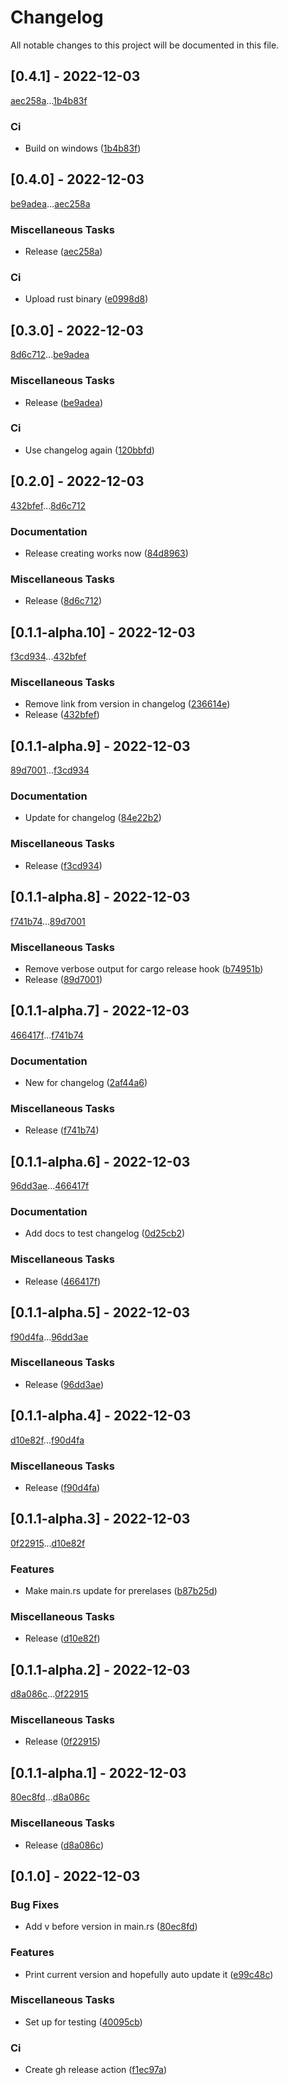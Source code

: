 # Changelog

All notable changes to this project will be documented in this file.

## [0.4.1] - 2022-12-03

[aec258a](https://github.com/Gaweringo/gh-release-test/commit/aec258a7f21c9f72c5bdd3bbcb78b5bb6cbb0e67)...[1b4b83f](https://github.com/Gaweringo/gh-release-test/commit/1b4b83f24a738cc039b3e488f4866112309e7099)

### Ci

- Build on windows ([1b4b83f](https://github.com/Gaweringo/gh-release-test/commit/1b4b83f24a738cc039b3e488f4866112309e7099))

## [0.4.0] - 2022-12-03

[be9adea](https://github.com/Gaweringo/gh-release-test/commit/be9adeafcca99e108b95ddbae274c535a6f63f50)...[aec258a](https://github.com/Gaweringo/gh-release-test/commit/aec258a7f21c9f72c5bdd3bbcb78b5bb6cbb0e67)

### Miscellaneous Tasks

- Release ([aec258a](https://github.com/Gaweringo/gh-release-test/commit/aec258a7f21c9f72c5bdd3bbcb78b5bb6cbb0e67))

### Ci

- Upload rust binary ([e0998d8](https://github.com/Gaweringo/gh-release-test/commit/e0998d8f4bd30fbf88223445a6d7eb9374fb28b4))

## [0.3.0] - 2022-12-03

[8d6c712](https://github.com/Gaweringo/gh-release-test/commit/8d6c7126d66beab4be55554ef548c1ffae0b62c4)...[be9adea](https://github.com/Gaweringo/gh-release-test/commit/be9adeafcca99e108b95ddbae274c535a6f63f50)

### Miscellaneous Tasks

- Release ([be9adea](https://github.com/Gaweringo/gh-release-test/commit/be9adeafcca99e108b95ddbae274c535a6f63f50))

### Ci

- Use changelog again ([120bbfd](https://github.com/Gaweringo/gh-release-test/commit/120bbfd84afd774655108a174e500b447dc9f5db))

## [0.2.0] - 2022-12-03

[432bfef](https://github.com/Gaweringo/gh-release-test/commit/432bfef06f139aba1c2b4c515c175b7371be8685)...[8d6c712](https://github.com/Gaweringo/gh-release-test/commit/8d6c7126d66beab4be55554ef548c1ffae0b62c4)

### Documentation

- Release creating works now ([84d8963](https://github.com/Gaweringo/gh-release-test/commit/84d8963e8ec2db51f4e27a56f8df9ccd3500f78f))

### Miscellaneous Tasks

- Release ([8d6c712](https://github.com/Gaweringo/gh-release-test/commit/8d6c7126d66beab4be55554ef548c1ffae0b62c4))

## [0.1.1-alpha.10] - 2022-12-03

[f3cd934](https://github.com/Gaweringo/gh-release-test/commit/f3cd934d08de27cae87f1f323bfba5847703eeb7)...[432bfef](https://github.com/Gaweringo/gh-release-test/commit/432bfef06f139aba1c2b4c515c175b7371be8685)

### Miscellaneous Tasks

- Remove link from version in changelog ([236614e](https://github.com/Gaweringo/gh-release-test/commit/236614ed42edceaa6e4c20ec853241cf4b357364))
- Release ([432bfef](https://github.com/Gaweringo/gh-release-test/commit/432bfef06f139aba1c2b4c515c175b7371be8685))

## [0.1.1-alpha.9] - 2022-12-03

[89d7001](https://github.com/Gaweringo/gh-release-test/commit/89d7001c55f9780f5fd43e19b0a98d1241e16f4c)...[f3cd934](https://github.com/Gaweringo/gh-release-test/commit/f3cd934d08de27cae87f1f323bfba5847703eeb7)

### Documentation

- Update for changelog ([84e22b2](https://github.com/Gaweringo/gh-release-test/commit/84e22b2c9f3aac85d16491b50200b7be28751325))

### Miscellaneous Tasks

- Release ([f3cd934](https://github.com/Gaweringo/gh-release-test/commit/f3cd934d08de27cae87f1f323bfba5847703eeb7))

## [0.1.1-alpha.8] - 2022-12-03

[f741b74](https://github.com/Gaweringo/gh-release-test/commit/f741b74e834b3c15271139c8b28054e83a80c644)...[89d7001](https://github.com/Gaweringo/gh-release-test/commit/89d7001c55f9780f5fd43e19b0a98d1241e16f4c)

### Miscellaneous Tasks

- Remove verbose output for cargo release hook ([b74951b](https://github.com/Gaweringo/gh-release-test/commit/b74951b3bf4ddc2d4121d6acb02e948c3fe76fa0))
- Release ([89d7001](https://github.com/Gaweringo/gh-release-test/commit/89d7001c55f9780f5fd43e19b0a98d1241e16f4c))

## [0.1.1-alpha.7] - 2022-12-03

[466417f](https://github.com/Gaweringo/gh-release-test/commit/466417f86826dfa74e8cb3cea791379b1b9f246c)...[f741b74](https://github.com/Gaweringo/gh-release-test/commit/f741b74e834b3c15271139c8b28054e83a80c644)

### Documentation

- New for changelog ([2af44a6](https://github.com/Gaweringo/gh-release-test/commit/2af44a62ea8cd8ba07ab1a0fabf43146c8e7a43f))

### Miscellaneous Tasks

- Release ([f741b74](https://github.com/Gaweringo/gh-release-test/commit/f741b74e834b3c15271139c8b28054e83a80c644))

## [0.1.1-alpha.6] - 2022-12-03

[96dd3ae](https://github.com/Gaweringo/gh-release-test/commit/96dd3aed9c5d965a4f71e28e1444e4d19270f980)...[466417f](https://github.com/Gaweringo/gh-release-test/commit/466417f86826dfa74e8cb3cea791379b1b9f246c)

### Documentation

- Add docs to test changelog ([0d25cb2](https://github.com/Gaweringo/gh-release-test/commit/0d25cb23ea89d543764cd16ec274e385311745d0))

### Miscellaneous Tasks

- Release ([466417f](https://github.com/Gaweringo/gh-release-test/commit/466417f86826dfa74e8cb3cea791379b1b9f246c))

## [0.1.1-alpha.5] - 2022-12-03

[f90d4fa](https://github.com/Gaweringo/gh-release-test/commit/f90d4fa6fa2b70490ed8f0664d94f77fb3e2b438)...[96dd3ae](https://github.com/Gaweringo/gh-release-test/commit/96dd3aed9c5d965a4f71e28e1444e4d19270f980)

### Miscellaneous Tasks

- Release ([96dd3ae](https://github.com/Gaweringo/gh-release-test/commit/96dd3aed9c5d965a4f71e28e1444e4d19270f980))

## [0.1.1-alpha.4] - 2022-12-03

[d10e82f](https://github.com/Gaweringo/gh-release-test/commit/d10e82f836fb8859d69fba7a224c23aa2025b00a)...[f90d4fa](https://github.com/Gaweringo/gh-release-test/commit/f90d4fa6fa2b70490ed8f0664d94f77fb3e2b438)

### Miscellaneous Tasks

- Release ([f90d4fa](https://github.com/Gaweringo/gh-release-test/commit/f90d4fa6fa2b70490ed8f0664d94f77fb3e2b438))

## [0.1.1-alpha.3] - 2022-12-03

[0f22915](https://github.com/Gaweringo/gh-release-test/commit/0f22915166b7bccaa9133e5b3990480dd4df0cfd)...[d10e82f](https://github.com/Gaweringo/gh-release-test/commit/d10e82f836fb8859d69fba7a224c23aa2025b00a)

### Features

- Make main.rs update for prerelases ([b87b25d](https://github.com/Gaweringo/gh-release-test/commit/b87b25d7c258b58d5a7745abd435eea634f57a30))

### Miscellaneous Tasks

- Release ([d10e82f](https://github.com/Gaweringo/gh-release-test/commit/d10e82f836fb8859d69fba7a224c23aa2025b00a))

## [0.1.1-alpha.2] - 2022-12-03

[d8a086c](https://github.com/Gaweringo/gh-release-test/commit/d8a086cc55021b6b7241c9faeca12bdc543bf512)...[0f22915](https://github.com/Gaweringo/gh-release-test/commit/0f22915166b7bccaa9133e5b3990480dd4df0cfd)

### Miscellaneous Tasks

- Release ([0f22915](https://github.com/Gaweringo/gh-release-test/commit/0f22915166b7bccaa9133e5b3990480dd4df0cfd))

## [0.1.1-alpha.1] - 2022-12-03

[80ec8fd](https://github.com/Gaweringo/gh-release-test/commit/80ec8fd07d9b4561e47390077717368fa094ae26)...[d8a086c](https://github.com/Gaweringo/gh-release-test/commit/d8a086cc55021b6b7241c9faeca12bdc543bf512)

### Miscellaneous Tasks

- Release ([d8a086c](https://github.com/Gaweringo/gh-release-test/commit/d8a086cc55021b6b7241c9faeca12bdc543bf512))

## [0.1.0] - 2022-12-03

### Bug Fixes

- Add v before version in main.rs ([80ec8fd](https://github.com/Gaweringo/gh-release-test/commit/80ec8fd07d9b4561e47390077717368fa094ae26))

### Features

- Print current version and hopefully auto update it ([e99c48c](https://github.com/Gaweringo/gh-release-test/commit/e99c48c6b0a930b7e61532b8468a04c97796316b))

### Miscellaneous Tasks

- Set up for testing ([40095cb](https://github.com/Gaweringo/gh-release-test/commit/40095cbf903a098cd9483b9dc8a5156e5e49fabe))

### Ci

- Create gh release action ([f1ec97a](https://github.com/Gaweringo/gh-release-test/commit/f1ec97ab01669046a9b611c202fb04366274297c))

<!-- generated by git-cliff -->
